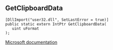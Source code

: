 ## GetClipboardData

```
[DllImport("user32.dll", SetLastError = true)]
public static extern IntPtr GetClipboardData(
   uint uFormat
);
```

[Microsoft documentation](https://docs.microsoft.com/en-us/windows/win32/api/winuser/nf-winuser-getclipboarddata)
